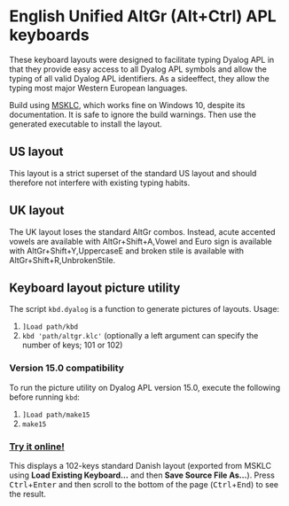# English Unified AltGr (Alt+Ctrl) APL keyboards

These keyboard layouts were designed to facilitate typing Dyalog APL in that they provide easy access to all Dyalog APL symbols and allow the typing of all valid Dyalog APL identifiers. As a sideeffect, they allow the typing most major Western European languages.

Build using [MSKLC](https://msdn.microsoft.com/en-us/globalization/keyboardlayouts.aspx), which works fine on Windows 10, despite its documentation. It is safe to ignore the build warnings. Then use the generated executable to install the layout.

## US layout

This layout is a strict superset of the standard US layout and should therefore not interfere with existing typing habits.

## UK layout
The UK layout loses the standard AltGr combos. Instead, acute accented vowels are available with AltGr+Shift+A,Vowel and Euro sign is available with AltGr+Shift+Y,UppercaseE and broken stile is available with AltGr+Shift+R,UnbrokenStile.

## Keyboard layout picture utility

The script `kbd.dyalog` is a function to generate pictures of layouts. Usage:
1. `]Load path/kbd`
1. `kbd 'path/altgr.klc'` (optionally a left argument can specify the number of keys; 101 or 102)

### Version 15.0 compatibility

To run the picture utility on Dyalog APL version 15.0, execute the following before running `kbd`:
1. `]Load path/make15`
1. `make15`

### [Try it online!](https://tio.run/##5Vz/c9tGdv8Z/it2@EMp1dQZAL8qd7kxRIISI4qU@UW2krgpCIASKhLgEaBlNZObq9NxHdZKnV5y47Z3M3dOOqPLub1p49y11@tkRvef8B9J39sFBAIEQLmNbsYNw3CJxdvP232f994udikro8GadqIMrIOvvyZHPW328Mm71wi@Zqc/I45ypNvEGjmGZSoDYk6GPX1MrD450k9ssqLpfWUycF4jPcs5XCWKTQZ63yHK@GAy1E34YmrkO0cDlfSNgU6sMS1NZaij6Ng4OPRlfZ1j3ZmMTZtoffiwnRNoCdp6ljLWyFAZkWPDOSSarmi0E2noY28AnezpA@vYRxkYQ8NRsN/2a9DsPrFMnaiHylhRHRjCCP7H5s7YOtIzxDgwrTGA2PoIJBydlJWRXbfUI@gAXF5juDASMM9s@v7sw08am3JndvrpivD67INfZGanX67Ops@gIAJTb0H/6KiNPjEthxwY93QThx0e8O8Q8vQ5iXghkGviC8MSwwY8U2fNTWgs8AIReHF2@sVs@gDwQgAwSqJaE2DDORm5zbKvm6/hME4/nz3@ym1PZo/@5vwMIJAv2tK0fK32oXVsU5o9W1BX4UmxMDt9kU77lYD58IkJ6OnZx49nH/9o7v381b8MvZ@kybdjmNH8PhBIkVxRsaGoR/ZIUXX4Tq38R1MWM1aeFMgVFX7AemP9YymLHutPg/S/CHrJq3gZen9GrfwtGGaML3eUnusBVxVUc758tcpkE@fzhLj1vf2qgmpurFer7CXjdt6zn7@Cl5eM21d9mE@WsPoAF6NXEUEsdALzzlWpcotlI6VL7iuIH7I4w16VqnmNLx@pr9y8E/dOiNTnr@wwX1x@hm0fGvDoRL7RWJrD9P2YVX7TgRpWlTy3fqNxREhEtF7NtBpW9XKxujhbPY9ylOfL3OhlL59fIlmw9@8T@3yZWH3x/2qYcfOrMx4wD7htmLSUBg6rmPcQtqyd8xeU2hx7zbBmRzcn5ALRn1WvUMHSVW@gDKtky1cSkl78Elh8kqtWED2mj5dNmMlrx6VT1su@X/wfKiPFnlLLfguG6e0hdqxRHXcYj9q490KOKrpqDJUBOcL9zIdP0uI6WCSLH/ksfhTS3q6mrSomUS1NtxmU3bDG2NJmE5cNkbM5dgtahXC8UCimWXMmhXu7LoBmHBiOjXuxH35SyZSE9dnj38BXicS9EKan2PpatuA2dke1pd/PIVD6rbc1padqev/uu7n30gDWTv8JU983TI30rcl4jbYkh/p9d2/dvsBwd5ofPWXg52fCdaFAhMJs@tls@mxuf5iZzLEQhbUuHypjNpJuuU2b/PP5r4Xr7hBPv8jNHn6EGNgeVUPbi51xhtA@GfasAWCsZGePp7MPnq1iX6bvZ4CFDMJ76pXRaGyNxgbumWuGPRooJ8SmjV1r1HCL@l0Bd6dPz3C3@9HTFbr1/NvVc7j@8j34fPR0Nn3gGmZsO6SnHximaZgHxFLVyVg3wTesPtEV9RA3zAkkQ2jp4lPOHk0pyMNFiqi8TXf/AQKbsXbHhwZwP4LGGWiKQzo/S/M8j87G8woPhcjz2bR7DNIjZs8eEX1oj1j7e4Zt9AZ6sL2Yo@3FnMAKUWTttzqE3MBNEHmHtd4z7ImC9nW7QYCrlocZGgFuvcOQvZvMup6zdRTWidnpB5iU0yuYMeE9/XR1JUtE3JsnNzGn4s0MUjB9fxUEigL4gIBGe/hjEIIbIt5dAbbFP/wW5YBz18HYSQs7Z3HV0vih4UOAcWvioAQ92EFxlHavMQ7aW7Vqp92ROjIYpS7tN7sd@LIt7zekHayqyFIFrubqaiaetbDR6yoe4hB14qxZ/T4ZWYZ5EWqa4ijopBcQQe@aPgAvX3V7BANF573o10eehosBuqrwiEYHH@xbY3ryRFDeyxIMy3aD8/TzGyuMgUdPGaWEeQJc0zQAvcA@zkVr6NgqOBBmS@gpPWn6CGjwOv946hk4JhVhR6kqz2C6qcFIHHR09VC/Bw/63p2@NRhYx/ac5sdfIeMs92EsUTeZ63ryix3aDa17OmTkIZ5t2fTkrzdQzCMyMEzPekPFGRv3mZ5ye292@vN0mx24WWPwXJau1iHVgB@/7ay@7WDSbKXfFtLAI@3MnCptMhoYKnogWJIpBCjb81Bfl3fOtYLDfPSU3QBiBMK/DqrY9VvfFe7WbH9GQkVUjWON2CkYDQGL9MeWd3a3XAVPhEUVbK4jvgp68IDYPUU9CnbfI@aHQQh3nlzBhRHOlem3Gjeku@nVefvQE1pKPvVnPIPETGK6CsbWMU0b/xFABqc9P0PUlVwW84G4fh0ytyCsrpQKeJ3L0mueaXIOXTXQ97FFD0qDhoFZZzb9yU3UNX3Gapc6EsXBk0bHGiIwEgDkBuySwbRCWG6F@eeeoXlWVGzSVwaDOUuySf7CuX9JPdvPXxBsXtRdZAT9voOTIR0fa572godhqtZgMjQRlNoDciUTixoQgphsccKa4XTkfssF4HBUAAWpPMZUdIZ0R3cB1mddpJPc0HAc3TMVrDEMVbfvMJpxMf1omhbcBZB7E@dEmLNV/dAaaLD6gNwwJnS9dJ1GFPtKV1HXA6j7AVS@sBzVtQGiungBQMDzOnwDHC2TvgnJfHp@5rmna6O3XDpPvwis9Oj3u3f9HEsJ1lmuDejJ@Ir2L6nIW1pSTaBkPpdPzFhN12lmeAA5gPzvXhcJgv50gdFNfzTheTZbCWAswBimn56fefZ/GQ0IfpMyRNdX3gwVUIFGY0vC87PMyzMCLstiiaFRZYtmezldEaTE6ooiyTeeO3F7DS5vOXvSsx3DmUDw0d@kqDAzjK0BGRmqA6tW@1qc493JeB7oraFhsqa9htytGHTl60pcC607cHV35nb1phc602cQh8xdlCPdN4HXP7aoARWupsVVCHnva/bjlnT6GnzJMNdNb29UuDrNjrzApSqKadiHZI2UJzYk51RANHBRbu7ut2qbWx0utaKuEpEXiqRsDUeKeZLYamdXauxzqeWi9WZZqsu4VuRSmrJW2V4qW6twKR5fOb6QILwnt9q1ZoMTvsPHC80taGNleO7GjbKb5QM3BP9GnrwGGbbvBO6L/v0C3Gcv3O4JSBV8qWJACpNrgi3o6pvjvgtPz3SWI2nIHWlcJ6LHoHPAPKJceEg80o0b7TK3t/0Ox5WVEcdzAidyhZDE2hq3Bi@OfUZ8JJhPBEQKy/OiwK3RN4yZVGqbtQ5pNuQMke@U69KO1AG@yI7U2s6Q7@Evo77vlUHALHQQAEUEFBENXWEOsnO7mSG3us1OFCC45o7cKtekOpE6Qdwcl0XcLOJmGa6SncfdasnQ2UZ3Z0NukXZts@HD7ja7jQqtC2LmuRxi5hArxzDF3BxmtdltQae6rZbcKO@HQCvNel1qRaAWuDyi5hEtj6gir6jzqLU96OgujFNudEKgcrfVjIAscgWELCBkYYGldu1Ohkg7gNiWGpVkekpcEZGKiNRnQy725rHkPRn6027Wa5Vu28eqy9UOWqK@TzZaUnlbDtGzzpUQt4S4JYabn8eVMU25MLsS2LOzJbdrYQXtW124F61B4dZRwzpqWHc1aHMaGjV0VpoOozWwW0kqeoAPb/iPz2quceZVvCm3wHllQKi3Q8Qx8AQDqVxT3nlnt95tU3yxh0r6c1ziLRf0VlduXzLcNApL3Zjne7mb8Fngb7p9Z14nlbsdGT7R3TJksyXt@VceNOTjTg3yN6mDFYN5lOducZAffgCF39k6RG@DtHekOjSROx0IuVsZt7Ys7dY60nx9wgAEgbuN8MdQJMLfjoG/nQwvcjLC61DMR2KEAjlGgbwsOoUs10IdYygSh9CK0dBKHkKO6yC8A0UifCcGvpMMn@f2Ef4EikT4/Rj4/WT4AtdF@AkUifDdGPhuMnyRqyG8AUUifC0GvpYMX@KaCG9BkQjfjIFvJsOvc7sIP4IiEX43Bn43GV6hyaHA0eldxwlJxQ@hl6BKIrdrnS3IZ41NIm009@LCIkJOboOMHN2VHu2KwPKUUsI8ldfxU9AwU8FXlmYlucWydrnWKnd3qnX5zkWyqjWqzZa7EGnLkOOlTrPlTfydWr0Sylw6J@HQFSgSrSvFDTHZun2ujfA2FInw7Rj4diK8yHMVhNegSISvxMAnLwRgsVdF@D4UifDVGPhqMrzIbSL8ARSJ8Jsx8JvJ8FluC@EPoUiE34qB30qGz3FvIPxfQJEI/0YM/BvJ8HluG@GPoEiE346BT14TwAqxjvADKBLh6zHw9WT4Ig3lrJtVcE2qFpYEWGwSkZNVlaiqIlPVx8WlVlqSiFlaandaze04rSGZpA6s0w7k3eUVpioFl86C6nVhr1vfhKeAKiz5aF6CJyayJdUhOtoyq2FLuujcxR4wohSzfCkyxSJdritzI5d2m9j93S3ov9SGQdXaS5xC5d5EM/4lFIkGfDPGaG8mw2vcHYS/D0Ui/J0Y@DvJ8DpXRngVikT4cgx8ORm@z@0h/D0oEuH3YuD3EuGzPLeB8D0oEuE3YuA3kuEFroHwJhSJ8I0Y@EYyvMjtIPwQCvpY0cvHKdiJUbDjK9iplaPW0Nks9Xd8/peYy6v4fNSbGxC9h2EFEM16c0mnc@xxCwKjWWGAOgLOx1C1Cz1vd5q7uO@wFDBPAXdqDe8BDpNBfv4BbmsfwrGxRkXAEM3b9GEqGXWda@9KZdkN8/kPF5TezoSKCKR8gS2weJE9vlLz6SxVQT/dpx653V7rbEleUtpsyRLwM1@VlKdaMm7byd7mQFB/lqvI5Rp4g0@fqC7S5xYZEr8nFbhwT5zpw23CNhZfoJMRbvoRhax9n/zhF2EBXPnq6yigU4FfhgSKKNBXUGBCBX4XRsCtB11DAYMK/EsYAQX6VOCECvx3GKGPAlkUsKjAFyGBHI5CpaOQqMBfhQXoIp6OQqYCH4QE8iig0VF0qcA/hhGwkyrtZI0KnIYRUECjAvtU4GdhBByFRkfRpAI/DgmIbC8CBQgKnL@4DL8Ffjm/vM/vzyP5Lfn8nkXyu@7z@5@R/Ko@v88j6RN9@v49kj7ep@9HkfSVfPoeRdK37tP3D5H0qT59jyPZEX12/j6KnQJ/wc6fX4YcpbScnJxPzmeR5PR8cn4VSY7qk/P7SHL6Pjm/jgy@vh98X0WyV/DZ@00kezmfvb@OZK/ns/e3keypPns/jWSv77P3d5HsFXz2fhLFnlLyY@vsMvTl9eX0iT59zyLpU3z6Po@kr@fT91@R9Ok@ff8ayU7OZ@dFJDuiz86DSHYUn51pJDs9n51/imRH99n5MJKdnM/Ox1Hs5PULdv7sMuQUk8nBSbxPpwST6vy3SPayPnufRpo275v2y/CwUIVGVTSowEeRts/6tn8/0jB53zCfRBmm6Bvmh5ec/r1fqsUbSOBkWw1W6dzF3xkHb/S5jtILbuKoHP3rrGClxi0cBMLTFz1qDy7fClyqRf95BXoveN6ZLXKpxmRI/jRUXeLCR4e4ClzoLCxVU/SvxPAPqEIQPa4qBGtUrioGazSumg3W6Fw1uITK9rlqPlCT47lq8HQRqK8WgzUiVw3OBrksV10P1uSgh8H5HMJzV5nYwUHmwIBtdWwNBhHDzLkGLIaqS6y6FKpeZ9XroWqFVa@FqnusOheqVll1PlStserQiTbEDa2@Hqrus2ohWJ3nWbUYqhZYdTZULbJqPhVeZtPqij4I3ciBJU9s0tJ/ELpRBCqC3pIvQVXQXYrgQELQX4rgQULQYSCAq0LQY4rgQ0LQZUrgRELQZ0rgRULQaUrgRkLQa0rgR2LQa0rgSGKw96U8VAV7XypAVbD3JRi2mFuaWN6R73TihQTXHWiKSIVzhBv6mCpS4WdF2uzGYkLYHZuQLNSxuZAUXDTIDalw3FCwiPgocBtjXTkKB82WNdTDEdMdLQTLrnKgk@5oIS7wd5lh76d9Czu5bGphB69Yx@aCd1NFeGfBw2umrY@dhedIfaA7eti7v8fzC0@8W/ogOK48hDX9Xeltw9SsYzukUfWsHH1b46QR@7GrYZnLXQdn8KSZG56AUvNnr6nwvAwJYf40NnwfVnmpiwOR8E1YZKQWjkjCQhCvKXoukrr003a73Krt4tN/O2FoOX6dC/1KKfTzl8ZmV9qkPxy6JM5KRTeHyvhoNSAhNyrbG5X01/jv5uBvr@DW/wA "APL (Dyalog Unicode) – Try It Online") 
This displays a 102-keys standard Danish layout (exported from MSKLC using **Load Existing Keyboard…** and then **Save Source File As…**). Press <kbd>Ctrl</kbd>+<kbd>Enter</kbd> and then scroll to the bottom of the page (<kbd>Ctrl</kbd>+<kbd>End</kbd>) to see the result.
